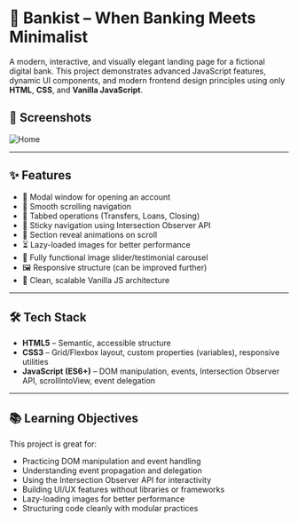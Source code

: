 # 🏦 Bankist – When Banking Meets Minimalist

A modern, interactive, and visually elegant landing page for a fictional digital bank. This project demonstrates advanced JavaScript features, dynamic UI components, and modern frontend design principles using only **HTML**, **CSS**, and **Vanilla JavaScript**.

## 📸 Screenshots

![Home](.img/bankist.png)

---

## ✨ Features

- 💬 Modal window for opening an account
- 🧭 Smooth scrolling navigation
- 🔄 Tabbed operations (Transfers, Loans, Closing)
- 📌 Sticky navigation using Intersection Observer API
- 🎯 Section reveal animations on scroll
- ⏳ Lazy-loaded images for better performance
- 🧭 Fully functional image slider/testimonial carousel
- 🖼 Responsive structure (can be improved further)
- 🔧 Clean, scalable Vanilla JS architecture

---

## 🛠 Tech Stack

- **HTML5** – Semantic, accessible structure
- **CSS3** – Grid/Flexbox layout, custom properties (variables), responsive utilities
- **JavaScript (ES6+)** – DOM manipulation, events, Intersection Observer API, scrollIntoView, event delegation

---

## 📚 Learning Objectives

This project is great for:

- Practicing DOM manipulation and event handling
- Understanding event propagation and delegation
- Using the Intersection Observer API for interactivity
- Building UI/UX features without libraries or frameworks
- Lazy-loading images for better performance
- Structuring code cleanly with modular practices
